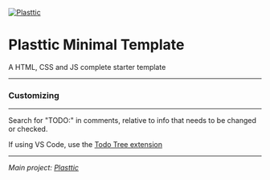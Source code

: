 [![Plasttic](https://plasttic.dev/assets/img/social/default-banner-1200_630.png)](https://plasttic.dev)

# Plasttic Minimal Template

A HTML, CSS and JS complete starter template

---

### Customizing

---

Search for "TODO:" in comments, relative to info that needs to be changed or checked.

If using VS Code, use the [Todo Tree extension](https://marketplace.visualstudio.com/items?itemName=Gruntfuggly.todo-tree)

---

_Main project: [Plasttic](https://github.com/tojeiro-me/Plasttic)_
